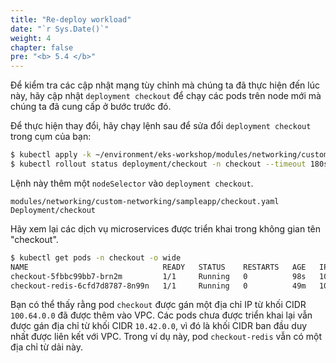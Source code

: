 ```yaml
---
title: "Re-deploy workload"
date: "`r Sys.Date()`"
weight: 4
chapter: false
pre: "<b> 5.4 </b>"
---
```

Để kiểm tra các cập nhật mạng tùy chỉnh mà chúng ta đã thực hiện đến lúc này, hãy cập nhật `deployment checkout` để chạy các pods trên node mới mà chúng ta đã cung cấp ở bước trước đó.

Để thực hiện thay đổi, hãy chạy lệnh sau để sửa đổi `deployment checkout` trong cụm của bạn:

```bash wait=30 timeout=240
$ kubectl apply -k ~/environment/eks-workshop/modules/networking/custom-networking/sampleapp
$ kubectl rollout status deployment/checkout -n checkout --timeout 180s
```

Lệnh này thêm một `nodeSelector` vào `deployment checkout`.

```kustomization
modules/networking/custom-networking/sampleapp/checkout.yaml
Deployment/checkout
```

Hãy xem lại các dịch vụ microservices được triển khai trong không gian tên "checkout".

```bash wait=30
$ kubectl get pods -n checkout -o wide
NAME                              READY   STATUS    RESTARTS   AGE   IP             NODE                                         NOMINATED NODE   READINESS GATES
checkout-5fbbc99bb7-brn2m         1/1     Running   0          98s   100.64.10.16   ip-10-42-10-14.us-west-2.compute.internal    <none>           <none>
checkout-redis-6cfd7d8787-8n99n   1/1     Running   0          49m   10.42.12.33    ip-10-42-12-155.us-west-2.compute.internal   <none>           <none>
```

Bạn có thể thấy rằng pod `checkout` được gán một địa chỉ IP từ khối CIDR `100.64.0.0` đã được thêm vào VPC. Các pods chưa được triển khai lại vẫn được gán địa chỉ từ khối CIDR `10.42.0.0`, vì đó là khối CIDR ban đầu duy nhất được liên kết với VPC. Trong ví dụ này, pod `checkout-redis` vẫn có một địa chỉ từ dải này.